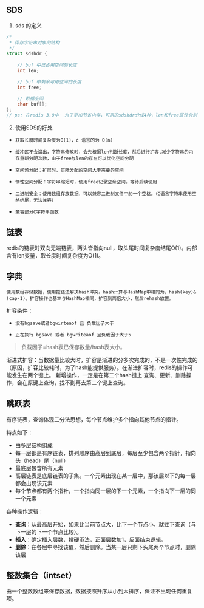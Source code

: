 ## SDS

1. sds 的定义

```c
/*
 * 保存字符串对象的结构
 */
struct sdshdr {
    
    // buf 中已占用空间的长度
    int len;

    // buf 中剩余可用空间的长度
    int free;

    // 数据空间
    char buf[];
};
// ps: 在redis 3.0中  为了更加节省内存，可用的sdshdr分成4种，len和free属性分别可以是uint8_t，uint16_t，uint32_t，uint64_t 这四种类型，会随着sds所保存的字符串长度不同，而分配为不同的sdshdr。 获取长度；

```
   
2. 使用SDS的好处

*     获取长度时间复杂度为O(1)，c 语言的为 O(n)
*     缓冲区不会溢出，字符串修改时，会先根据len判断长度，然后进行扩容,减少字符串的内存重新分配次数，由于free与len的存在可以优化空间分配
*     空间预分配：扩展时，实际分配的空间大于需要的空间
*     惰性空间分配：字符串缩短时，使用free记录空余空间，等待后续使用
*     二进制安全：使用数组存放数据，可以兼容二进制文件中的一个空格。（C语言字符串使用空格结尾，无法兼容）
*     兼容部分C字符串函数

## 链表
redis的链表时双向无端链表，两头皆指向null，取头尾时间复杂度结尾O(1)。内部含有len变量，取长度时间复杂度为O(1)。
## 字典

    使用数组存储数据，使用拉链法解决hash冲突。hash计算与HashMap中相同为，hash(key)&(cap-1)。扩容操作也基本与HashMap相同，扩容到两倍大小，然后rehash放置。
    
扩容条件：

*     没有bgsave或者bgwirteaof 且 负载因子大于
*     正在执行 bgsave 或者 bgwriteaof 且负载因子大于5

    
> 负载因子=hash表已保存数量/hash表大小。

渐进式扩容：当数据量比较大时，扩容是渐进的分多次完成的，不是一次性完成的（原因，扩容比较耗时，为了hash能提供服务）。在渐进扩容时，redis的操作可能发生在两个键上。
新增操作，一定是在第二个hash键上
查询、更新、删除操作，会在原键上查询，找不到再去第二个键上查询。

## 跳跃表

有序链表，查询体现二分法思想，每个节点维护多个指向其他节点的指针。

特点如下：

* 由多层结构组成
* 每一层都是有序链表，排列顺序由高层到底层，每层至少包含两个指针，指向头（head）尾（null）
* 最底层包含所有元素
* 高层链表是底层链表的子集。一个元素出现在某一层中，那该层以下的每一层都会出现该元素
* 每个节点都有两个指针，一个指向同一层的下一个元素，一个指向下一层的同一个元素

各种操作逻辑：

* **查询**：从最高层开始，如果比当前节点大，比下一个节点小，就往下查询（与下一层的下一个节点比较）。
* **插入**：确定插入层数，投硬币法，正面层数加1，反面结束逻辑。
* **删除**：在各层中寻找该值，然后删除。当某一层只剩下头尾两个节点时，删除该层

## 整数集合（intset）
由一个整数数组来保存数据，数据按照升序从小到大排序，保证不出现任何重复项。